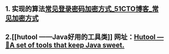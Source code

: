 ## 1. 实现的算法[常见登录密码加密方式\_51CTO博客\_常见加密方式](https://blog.51cto.com/u_14693305/4765126)

## 2.[[hutool ——Java好用的工具类]] 网址：[Hutool — 🍬A set of tools that keep Java sweet.](https://hutool.cn/)
